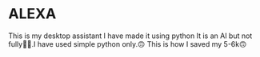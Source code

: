# ALEXA
This is my desktop assistant
I have made it using python 
It is an AI but not fully🙂🙂.I have used simple python only.🙃
This is how I saved my 5-6k🙃
